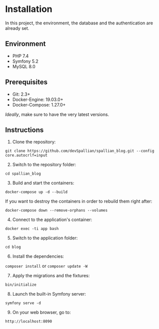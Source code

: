# Installation

In this project, the environment, the database and the authentication are already set.

## Environment

- PHP 7.4
- Symfony 5.2
- MySQL 8.0

## Prerequisites

- Git: 2.3+
- Docker-Engine: 19.03.0+
- Docker-Compose: 1.27.0+

*Ideally*, make sure to have the very latest versions.

## Instructions

1. Clone the repository:

`git clone https://github.com/devSpallian/spallian_blog.git --config core.autocrlf=input`

2. Switch to the repository folder:

`cd spallian_blog`

3. Build and start the containers:

`docker-compose up -d --build`

If you want to destroy the containers in order to rebuild them right after:

`docker-compose down --remove-orphans --volumes`

4. Connect to the application's container:

`docker exec -ti app bash`

5. Switch to the application folder:

`cd blog`

6. Install the dependencies:

`composer install` or `composer update -W`

7. Apply the migrations and the fixtures:

`bin/initialize`

8. Launch the built-in Symfony server:

`symfony serve -d`

9. On your web browser, go to:

`http://localhost:8090`
